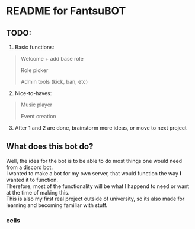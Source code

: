 # README for FantsuBOT

## TODO:

1. Basic functions:  

> Welcome + add base role
>
> Role picker
>
> Admin tools (kick, ban, etc)

2. Nice-to-haves:

> Music player
>
> Event creation

3. After 1 and 2 are done, brainstorm more ideas, or move to next project

## What does this bot do?

Well, the idea for the bot is to be able to do most things one would need from a discord bot.  
I wanted to make a bot for my own server, that would function the way __I__ wanted it to function.  
Therefore, most of the functionality will be what I happend to need or want at the time of making this.  
This is also my first real project outside of university, so its also made for learning and becoming familiar with stuff.  

### eelis